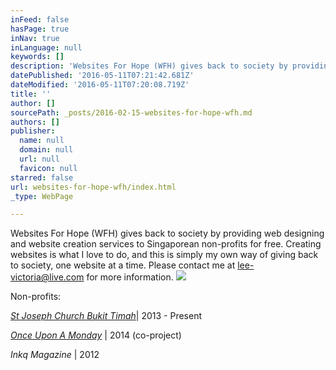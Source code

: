 ```yaml
---
inFeed: false
hasPage: true
inNav: true
inLanguage: null
keywords: []
description: 'Websites For Hope (WFH) gives back to society by providing web designing and website creation services to Singaporean non-profits for free. Creating websites is what I love to do, and this is simply my own way of giving back to society, one website at a time. Please contact me at lee-victoria@live.com for more information.'
datePublished: '2016-05-11T07:21:42.681Z'
dateModified: '2016-05-11T07:20:08.719Z'
title: ''
author: []
sourcePath: _posts/2016-02-15-websites-for-hope-wfh.md
authors: []
publisher:
  name: null
  domain: null
  url: null
  favicon: null
starred: false
url: websites-for-hope-wfh/index.html
_type: WebPage

---
```

Websites For Hope (WFH) gives back to society by providing web designing and website creation services to Singaporean non-profits for free. Creating websites is what I love to do, and this is simply my own way of giving back to society, one website at a time. Please contact me at [lee-victoria@live.com][0] for more information.
![](https://the-grid-user-content.s3-us-west-2.amazonaws.com/f872335d-c646-4708-a1cf-61e50102148c.png)

Non-profits:

_[St Joseph Church Bukit Timah][1]_| 2013 - Present

_[Once Upon A Monday][2]_ | 2014 (co-project)

_Inkq Magazine_ | 2012

[0]: mailto:lee-victoria@live.com
[1]: http://stjoseph-bt.org.sg/
[2]: http://www.onceuponamonday.org/